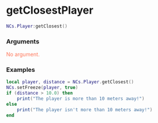 # getClosestPlayer  

```lua
NCs.Player:getClosest()
```

### Arguments
<span style="color : #FF7659;">No argument.</span>

### Examples
```lua
local player, distance = NCs.Player.getClosest()
NCs.setFreeze(player, true)
if (distance > 10.0) then
    print("The player is more than 10 meters away!")
else
    print("The player isn't more than 10 meters away!")
end 
```